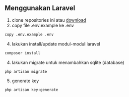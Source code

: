 ## Menggunakan Laravel
1. clone repositories ini atau [download](https://github.com/arthawebid/projectLaravel-kelasB/archive/refs/heads/main.zip) 
2. copy file .env.example ke .env
```bash
copy .env.example .env
```
4. lakukan install/update modul-modul laravel
```bash
composer install
```
4. lakukan migrate untuk menambahkan sqlite (database)
```bash
php artisan migrate
```
5. generate key
```bash
php artisan key:generate
```


